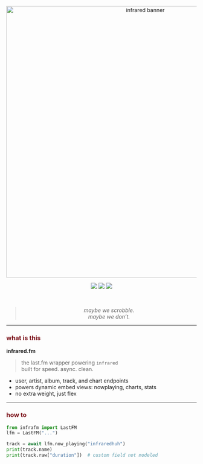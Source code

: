 <p align="center">
  <img src="https://files.catbox.moe/kjr0cd.png" width="720" alt="infrared banner"/>
</p>

<p align="center">
  <img src="https://img.shields.io/badge/module-infrafm-7a0f17?style=flat&labelColor=000000" />
  <img src="https://img.shields.io/badge/api-last.fm-7a0f17?style=flat&labelColor=000000" />
  <img src="https://img.shields.io/badge/status-private-7a0f17?style=flat&labelColor=000000" />
</p>

<br>

<blockquote align="center">
  <em>maybe we scrobble.<br>maybe we don’t.</em>
</blockquote>

---

### <span style="color:#7a0f17">what is this</span>

**infrared.fm**  
> the last.fm wrapper powering `infrared`  
> built for speed. async. clean.

- user, artist, album, track, and chart endpoints  
- powers dynamic embed views: nowplaying, charts, stats  
- no extra weight, just flex

---

### <span style="color:#7a0f17">how to</span>

```py
from infrafm import LastFM
lfm = LastFM("...")

track = await lfm.now_playing("infraredhuh")
print(track.name)
print(track.raw["duration"])  # custom field not modeled
